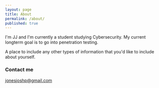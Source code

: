 ```yaml
---
layout: page
title: About
permalink: /about/
published: true
---
```


I'm JJ and I'm currently a student studying Cybersecurity. My current longterm goal is to go into penetration testing.

A place to include any other types of information that you'd like to include about yourself.

### Contact me

[jonesjoshp@gmail.com](mailto:email@domain.com)
